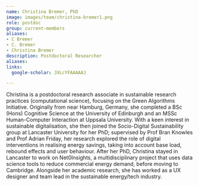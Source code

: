 ```yaml
---
name: Christina Bremer, PhD
image: images/team/christina-bremer1.png
role: postdoc
group: current-members
aliases:
- C Bremer
- C. Bremer
- Christina Bremer
description: Postdoctoral Researcher
aliases:
links:
  google-scholar: JXLcYFAAAAAJ

---
```


Christina is a postdoctoral research associate in sustainable research practices (computational science), focusing on the Green Algorithms Initiative. Originally from near Hamburg, Germany, she completed a BSc (Hons) Cognitive Science at the University of Edinburgh and an MSSc Human-Computer Interaction at Uppsala University. With a keen interest in sustainable digitalisation, she then joined the Socio-Digital Sustainability group at Lancaster University for her PhD; supervised by Prof Bran Knowles and Prof Adrian Friday, her research explored the role of digital interventions in realising energy savings, taking into account base load, rebound effects and user behaviour. After her PhD, Christina stayed in Lancaster to work on Net0Insights, a multidisciplinary project that uses data science tools to reduce commercial energy demand, before moving to Cambridge. Alongside her academic research, she has worked as a UX designer and team lead in the sustainable energy/tech industry.
